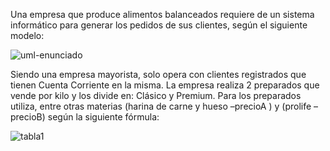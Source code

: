 Una empresa que produce alimentos balanceados requiere de un sistema informático para generar los pedidos de sus clientes, según el siguiente modelo:

![uml-enunciado](https://github.com/juliMillen/ejercicio-tipo-examen-final/assets/96782028/5413a4bf-b45a-4b70-ac2e-02f4ae120a7b)

Siendo una empresa mayorista, solo opera con clientes registrados que tienen Cuenta Corriente en la misma.
La empresa realiza 2 preparados que vende por kilo y los divide en: Clásico y Premium. Para los preparados utiliza, entre otras materias (harina de carne y
hueso –precioA ) y (prolife – precioB) según la siguiente fórmula:

![tabla1](https://github.com/juliMillen/ejercicio-tipo-examen-final/assets/96782028/25a87ee4-292c-4f43-901d-859b4a918b45)

